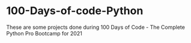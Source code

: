 # 100-Days-of-code-Python
These are some projects done during 100 Days of Code - The Complete Python Pro Bootcamp for 2021
